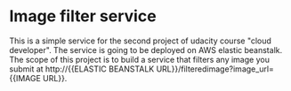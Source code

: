 # Image filter service

This is a simple service for the second project of udacity course "cloud developer". 
The service is going to be deployed on AWS elastic beanstalk.
The scope of this project is to build a service that filters any image you submit at http://{{ELASTIC BEANSTALK URL}}/filteredimage?image_url={{IMAGE URL}}.
